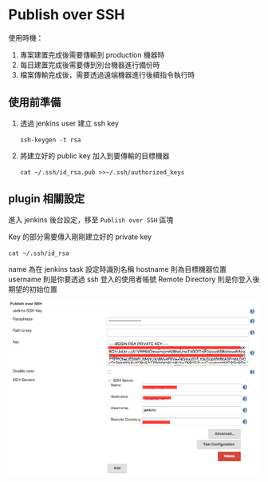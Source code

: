 Publish over SSH
================

使用時機：

1.	專案建置完成後需要傳輸到 production 機器時
2.	每日建置完成後需要傳到別台機器進行備份時
3.	檔案傳輸完成後，需要透過遠端機器進行後續指令執行時

使用前準備
----------

1.	透過 jenkins user 建立 ssh key

	`ssh-keygen -t rsa`

2.	將建立好的 public key 加入到要傳輸的目標機器

	`cat ~/.ssh/id_rsa.pub >>~/.ssh/authorized_keys`

plugin 相關設定
---------------

進入 jenkins 後台設定，移至 `Publish over SSH` 區塊

Key 的部分需要傳入剛剛建立好的 private key

`cat ~/.ssh/id_rsa`

name 為在 jenkins task 設定時識別名稱 hostname 則為目標機器位置 username 則是你要透過 ssh 登入的使用者帳號 Remote Directory 則是你登入後期望的初始位置

![enter image description here](images/publishOverSsh/task_ssh_setting.png)
